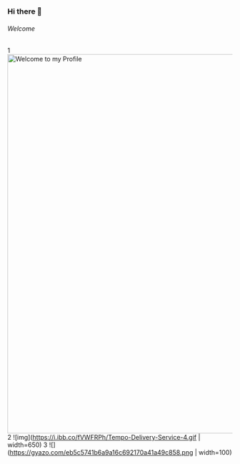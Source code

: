 ### Hi there 👋
###### Welcome

<!--
**Shahid7k/Shahid7K** is a ✨ _special_ ✨ repository because its `README.md` (this file) appears on your GitHub profile.

Here are some ideas to get you started:

- 🔭 I’m currently working on ...
- 🌱 I’m currently learning ...
- 👯 I’m looking to collaborate on ...
- 🤔 I’m looking for help with ...
- 💬 Ask me about ...
- 📫 How to reach me: ...
- 😄 Pronouns: ...
- ⚡ Fun fact: ...
-->
1
<img src="https://1.bp.blogspot.com/-xA_7C1YKR5k/X0AXvLmyJJI/AAAAAAAACzo/cKbFd_YGckAZcrtyxUpjuc2aoZVZtKELwCLcBGAsYHQ/s1600/Tempo%2BDelivery%2BService%2B%25284%2529.gif" alt="Welcome to my Profile" width="850px" />
2
![img](https://i.ibb.co/fVWFRPh/Tempo-Delivery-Service-4.gif | width=650)
3
![](https://gyazo.com/eb5c5741b6a9a16c692170a41a49c858.png | width=100)
